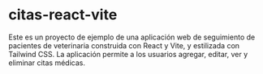# citas-react-vite
Este es un proyecto de ejemplo de una aplicación web de seguimiento de pacientes de veterinaria construida con React y Vite, y estilizada con Tailwind CSS. La aplicación permite a los usuarios agregar, editar, ver y eliminar citas médicas.
